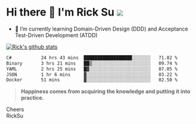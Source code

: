 # Hi there 👋 I'm Rick Su ![](https://komarev.com/ghpvc/?username=ricksu978)
<!--
**ricksu978/ricksu978** is a ✨ _special_ ✨ repository because its `README.md` (this file) appears on your GitHub profile.

Here are some ideas to get you started:

- 🔭 I’m currently working on ...
-->
- 🌱 I’m currently learning Domain-Driven Design (DDD) and Acceptance Test-Driven Development (ATDD)
<!--
- 👯 I’m looking to collaborate on ...
- 🤔 I’m looking for help with ...
- 💬 Ask me about ...
- 📫 How to reach me: ...
- 😄 Pronouns: ...
- ⚡ Fun fact: ...
-->
[![Rick's github stats](https://github-readme-stats.vercel.app/api?username=ricksu978&theme=dark)](https://github.com/ricksu978/ricksu978)

<!--START_SECTION:waka-->

```txt
C#           24 hrs 43 mins  ██████████████████░░░░░░░   71.82 %
Binary       3 hrs 21 mins   ██▒░░░░░░░░░░░░░░░░░░░░░░   09.74 %
YAML         2 hrs 25 mins   █▓░░░░░░░░░░░░░░░░░░░░░░░   07.05 %
JSON         1 hr 6 mins     ▓░░░░░░░░░░░░░░░░░░░░░░░░   03.22 %
Docker       51 mins         ▓░░░░░░░░░░░░░░░░░░░░░░░░   02.50 %
```

<!--END_SECTION:waka-->

> **Happiness comes from acquiring the knowledge and putting it into practice.**

Cheers  
RickSu 
